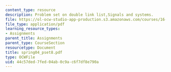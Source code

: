 ```yaml
---
content_type: resource
description: Problem set on double link list,Signals and systems.
file: https://ol-ocw-studio-app-production.s3.amazonaws.com/courses/16-01-unified-engineering-i-ii-iii-iv-fall-2005-spring-2006/44c57ded7fed04ab0c9ac6f7df8e790a_spring04_pset8.pdf
file_type: application/pdf
learning_resource_types:
- Assignments
parent_title: Assignments
parent_type: CourseSection
resourcetype: Document
title: spring04_pset8.pdf
type: OCWFile
uid: 44c57ded-7fed-04ab-0c9a-c6f7df8e790a
---
```

